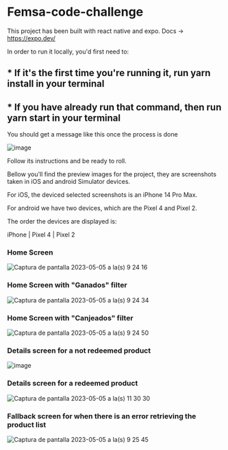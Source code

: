 # Femsa-code-challenge

This project has been built with react native and expo. Docs -> https://expo.dev/

In order to run it locally, you'd first need to:

## * If it's the first time you're running it, run **yarn install** in your terminal
## * If you have already run that command, then run **yarn start** in your terminal

You should get a message like this once the process is done

![image](https://user-images.githubusercontent.com/53278702/236525019-92c2cf89-d961-4cb6-a5e9-71e4fba3bc3f.png)

Follow its instructions and be ready to roll.

Bellow you'll find the preview images for the project, they are screenshots taken in iOS and android Simulator devices.

For iOS, the deviced selected screenshots is an iPhone 14 Pro Max.

For android we have two devices, which are the Pixel 4 and Pixel 2.

The order the devices are displayed is:

iPhone |  Pixel 4    | Pixel 2

### Home Screen

![Captura de pantalla 2023-05-05 a la(s) 9 24 16](https://user-images.githubusercontent.com/53278702/236502761-fceb0ab9-cd45-448a-b04c-de7a7474b92b.png)


### Home Screen with "Ganados" filter
![Captura de pantalla 2023-05-05 a la(s) 9 24 34](https://user-images.githubusercontent.com/53278702/236525820-faf716b0-ab57-4c46-8a62-63b875551ce6.png)

### Home Screen with "Canjeados" filter
![Captura de pantalla 2023-05-05 a la(s) 9 24 50](https://user-images.githubusercontent.com/53278702/236525947-3af18d15-1c8b-4c6c-9be0-ff1135e5c96f.png)

### Details screen for a not redeemed product

![image](https://user-images.githubusercontent.com/53278702/236526229-1b2c791f-cc29-4809-9c86-b4473109225f.png)

### Details screen for a redeemed product

![Captura de pantalla 2023-05-05 a la(s) 11 30 30](https://user-images.githubusercontent.com/53278702/236526452-8807ed97-e792-47f2-90b9-5fa015a50acf.png)

### Fallback screen for when there is an error retrieving the product list

![Captura de pantalla 2023-05-05 a la(s) 9 25 45](https://user-images.githubusercontent.com/53278702/236526581-179986c5-5390-4c0b-9b61-9a9caa643bce.png)

